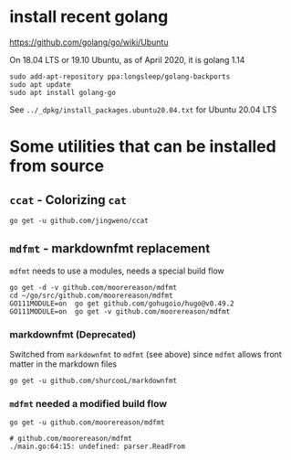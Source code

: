 install recent golang
=====================

https://github.com/golang/go/wiki/Ubuntu

On 18.04 LTS or 19.10 Ubuntu, as of April 2020, it is golang 1.14

```
sudo add-apt-repository ppa:longsleep/golang-backports
sudo apt update
sudo apt install golang-go
```

See `../_dpkg/install_packages.ubuntu20.04.txt` for Ubuntu 20.04 LTS

Some utilities that can be installed from source
================================================

`ccat` - Colorizing `cat`
-------------------------

```shell
go get -u github.com/jingweno/ccat
```

`mdfmt` - markdownfmt replacement
---------------------------------

`mdfmt` needs to use a modules, needs a special build flow

```shell
go get -d -v github.com/moorereason/mdfmt
cd ~/go/src/github.com/moorereason/mdfmt
GO111MODULE=on  go get github.com/gohugoio/hugo@v0.49.2
GO111MODULE=on  go get -v github.com/moorereason/mdfmt
```

### markdownfmt (Deprecated)

Switched from `markdownfmt` to `mdfmt` (see above) since `mdfmt` allows front matter in the markdown files

```shell
go get -u github.com/shurcooL/markdownfmt
```

### `mdfmt` needed a modified build flow

```
go get -u github.com/moorereason/mdfmt

# github.com/moorereason/mdfmt
./main.go:64:15: undefined: parser.ReadFrom
```
